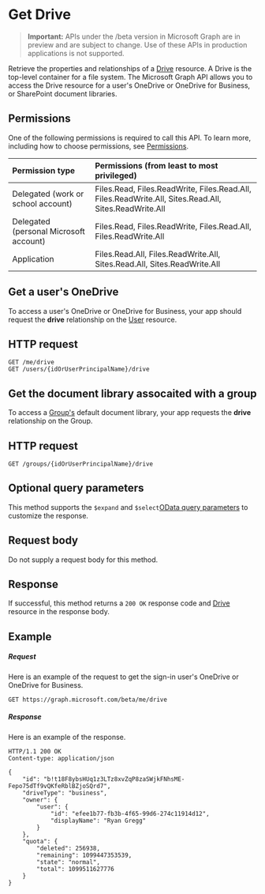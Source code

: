 # Get Drive

> **Important:** APIs under the /beta version in Microsoft Graph are in preview and are subject to change. Use of these APIs in production applications is not supported.

Retrieve the properties and relationships of a [Drive](../resources/drive.md) resource. A Drive is the top-level container for a file system. The Microsoft Graph API allows you to access the Drive resource for a user's OneDrive or OneDrive for Business, or SharePoint document libraries.

## Permissions

One of the following permissions is required to call this API. To learn more, including how to choose permissions, see [Permissions](../../../concepts/permissions_reference.md).

|Permission type      | Permissions (from least to most privileged)              |
|:--------------------|:---------------------------------------------------------|
|Delegated (work or school account) | Files.Read, Files.ReadWrite, Files.Read.All, Files.ReadWrite.All, Sites.Read.All, Sites.ReadWrite.All    |
|Delegated (personal Microsoft account) | Files.Read, Files.ReadWrite, Files.Read.All, Files.ReadWrite.All    |
|Application | Files.Read.All, Files.ReadWrite.All, Sites.Read.All, Sites.ReadWrite.All |

## Get a user's OneDrive

To access a user's OneDrive or OneDrive for Business, your app should request the **drive** relationship on the [User](../resources/user.md) resource.

## HTTP request

<!-- { "blockType": "ignored" } -->

```http
GET /me/drive
GET /users/{idOrUserPrincipalName}/drive
```

## Get the document library assocaited with a group

To access a [Group's](../resources/group.md) default document library, your app requests the **drive** relationship on the Group.

## HTTP request

<!-- { "blockType": "ignored" } -->

```http
GET /groups/{idOrUserPrincipalName}/drive
```


## Optional query parameters

This method supports the `$expand` and `$select`[OData query parameters](../../../concepts/query_parameters.md) to customize the response.

## Request body

Do not supply a request body for this method.

## Response

If successful, this method returns a `200 OK` response code and [Drive](../resources/drive.md) resource in the response body.

## Example

##### Request

Here is an example of the request to get the sign-in user's OneDrive or OneDrive for Business.

<!-- {
  "blockType": "request",
  "name": "get_drive"
}-->
```http
GET https://graph.microsoft.com/beta/me/drive
```

##### Response

Here is an example of the response.

<!-- {
  "blockType": "response",
  "truncated": true,
  "@odata.type": "microsoft.graph.drive"
} -->
```http
HTTP/1.1 200 OK
Content-type: application/json

{
    "id": "b!t18F8ybsHUq1z3LTz8xvZqP8zaSWjkFNhsME-Fepo75dTf9vQKfeRblBZjoSQrd7",
    "driveType": "business",    
    "owner": {
        "user": {
            "id": "efee1b77-fb3b-4f65-99d6-274c11914d12",
            "displayName": "Ryan Gregg"
        }
    },
    "quota": {
        "deleted": 256938,
        "remaining": 1099447353539,
        "state": "normal",
        "total": 1099511627776
    }
}
```

<!-- uuid: 8fcb5dbc-d5aa-4681-8e31-b001d5168d79
2015-10-25 14:57:30 UTC -->
<!-- {
  "type": "#page.annotation",
  "description": "Get metadata for a OneDrive, OneDrive for Business, or Office 365 group drive",
  "keywords": "drive,onedrive,default drive,group drive",
  "section": "documentation",
  "tocPath": "OneDrive/Drive/Get Drive"
}-->
